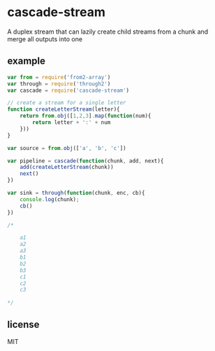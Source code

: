 cascade-stream
==============

A duplex stream that can lazily create child streams from a chunk and merge all outputs into one

## example

```js
var from = require('from2-array')
var through = require('through2')
var cascade = require('cascade-stream')

// create a stream for a single letter
function createLetterStream(letter){
	return from.obj([1,2,3].map(function(num){
		return letter + ':' + num
	}))
}

var source = from.obj(['a', 'b', 'c'])

var pipeline = cascade(function(chunk, add, next){
	add(createLetterStream(chunk))
	next()
})

var sink = through(function(chunk, enc, cb){
	console.log(chunk);
	cb()
})

/*

	a1
	a2
	a3
	b1
	b2
	b3
	c1
	c2
	c3
	
*/
```

## license

MIT